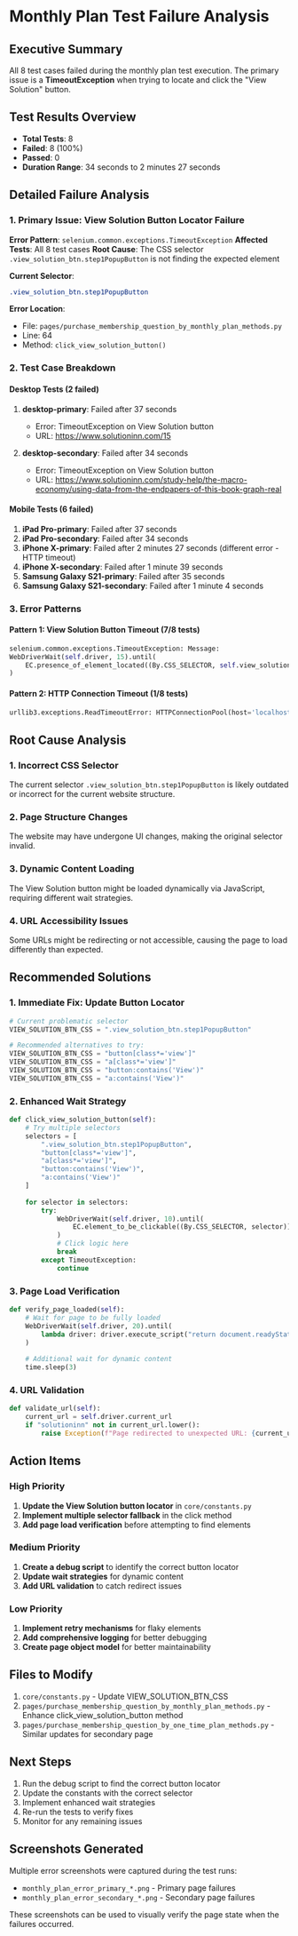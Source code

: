 # Monthly Plan Test Failure Analysis

## Executive Summary
All 8 test cases failed during the monthly plan test execution. The primary issue is a **TimeoutException** when trying to locate and click the "View Solution" button.

## Test Results Overview
- **Total Tests**: 8
- **Failed**: 8 (100%)
- **Passed**: 0
- **Duration Range**: 34 seconds to 2 minutes 27 seconds

## Detailed Failure Analysis

### 1. Primary Issue: View Solution Button Locator Failure

**Error Pattern**: `selenium.common.exceptions.TimeoutException`
**Affected Tests**: All 8 test cases
**Root Cause**: The CSS selector `.view_solution_btn.step1PopupButton` is not finding the expected element

**Current Selector**: 
```css
.view_solution_btn.step1PopupButton
```

**Error Location**:
- File: `pages/purchase_membership_question_by_monthly_plan_methods.py`
- Line: 64
- Method: `click_view_solution_button()`

### 2. Test Case Breakdown

#### Desktop Tests (2 failed)
1. **desktop-primary**: Failed after 37 seconds
   - Error: TimeoutException on View Solution button
   - URL: https://www.solutioninn.com/15

2. **desktop-secondary**: Failed after 34 seconds
   - Error: TimeoutException on View Solution button
   - URL: https://www.solutioninn.com/study-help/the-macro-economy/using-data-from-the-endpapers-of-this-book-graph-real

#### Mobile Tests (6 failed)
1. **iPad Pro-primary**: Failed after 37 seconds
2. **iPad Pro-secondary**: Failed after 34 seconds
3. **iPhone X-primary**: Failed after 2 minutes 27 seconds (different error - HTTP timeout)
4. **iPhone X-secondary**: Failed after 1 minute 39 seconds
5. **Samsung Galaxy S21-primary**: Failed after 35 seconds
6. **Samsung Galaxy S21-secondary**: Failed after 1 minute 4 seconds

### 3. Error Patterns

#### Pattern 1: View Solution Button Timeout (7/8 tests)
```python
selenium.common.exceptions.TimeoutException: Message: 
WebDriverWait(self.driver, 15).until(
    EC.presence_of_element_located((By.CSS_SELECTOR, self.view_solution_btn_css))
)
```

#### Pattern 2: HTTP Connection Timeout (1/8 tests)
```python
urllib3.exceptions.ReadTimeoutError: HTTPConnectionPool(host='localhost', port=59154): Read timed out. (read timeout=120)
```

## Root Cause Analysis

### 1. Incorrect CSS Selector
The current selector `.view_solution_btn.step1PopupButton` is likely outdated or incorrect for the current website structure.

### 2. Page Structure Changes
The website may have undergone UI changes, making the original selector invalid.

### 3. Dynamic Content Loading
The View Solution button might be loaded dynamically via JavaScript, requiring different wait strategies.

### 4. URL Accessibility Issues
Some URLs might be redirecting or not accessible, causing the page to load differently than expected.

## Recommended Solutions

### 1. Immediate Fix: Update Button Locator
```python
# Current problematic selector
VIEW_SOLUTION_BTN_CSS = ".view_solution_btn.step1PopupButton"

# Recommended alternatives to try:
VIEW_SOLUTION_BTN_CSS = "button[class*='view']"
VIEW_SOLUTION_BTN_CSS = "a[class*='view']"
VIEW_SOLUTION_BTN_CSS = "button:contains('View')"
VIEW_SOLUTION_BTN_CSS = "a:contains('View')"
```

### 2. Enhanced Wait Strategy
```python
def click_view_solution_button(self):
    # Try multiple selectors
    selectors = [
        ".view_solution_btn.step1PopupButton",
        "button[class*='view']",
        "a[class*='view']",
        "button:contains('View')",
        "a:contains('View')"
    ]
    
    for selector in selectors:
        try:
            WebDriverWait(self.driver, 10).until(
                EC.element_to_be_clickable((By.CSS_SELECTOR, selector))
            )
            # Click logic here
            break
        except TimeoutException:
            continue
```

### 3. Page Load Verification
```python
def verify_page_loaded(self):
    # Wait for page to be fully loaded
    WebDriverWait(self.driver, 20).until(
        lambda driver: driver.execute_script("return document.readyState") == "complete"
    )
    
    # Additional wait for dynamic content
    time.sleep(3)
```

### 4. URL Validation
```python
def validate_url(self):
    current_url = self.driver.current_url
    if "solutioninn" not in current_url.lower():
        raise Exception(f"Page redirected to unexpected URL: {current_url}")
```

## Action Items

### High Priority
1. **Update the View Solution button locator** in `core/constants.py`
2. **Implement multiple selector fallback** in the click method
3. **Add page load verification** before attempting to find elements

### Medium Priority
1. **Create a debug script** to identify the correct button locator
2. **Update wait strategies** for dynamic content
3. **Add URL validation** to catch redirect issues

### Low Priority
1. **Implement retry mechanisms** for flaky elements
2. **Add comprehensive logging** for better debugging
3. **Create page object model** for better maintainability

## Files to Modify

1. `core/constants.py` - Update VIEW_SOLUTION_BTN_CSS
2. `pages/purchase_membership_question_by_monthly_plan_methods.py` - Enhance click_view_solution_button method
3. `pages/purchase_membership_question_by_one_time_plan_methods.py` - Similar updates for secondary page

## Next Steps

1. Run the debug script to find the correct button locator
2. Update the constants with the correct selector
3. Implement enhanced wait strategies
4. Re-run the tests to verify fixes
5. Monitor for any remaining issues

## Screenshots Generated
Multiple error screenshots were captured during the test runs:
- `monthly_plan_error_primary_*.png` - Primary page failures
- `monthly_plan_error_secondary_*.png` - Secondary page failures

These screenshots can be used to visually verify the page state when the failures occurred. 
